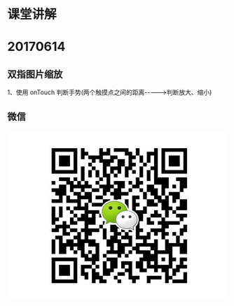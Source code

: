 # 课堂讲解
# 20170614
## 双指图片缩放
1、使用 onTouch 判断手势(两个触摸点之间的距离----->判断放大、缩小)
## 微信
![image text](https://github.com/rxq121/Lesson/blob/master/20170614/ScaleImage/image/weichat.jpg?raw=true)
